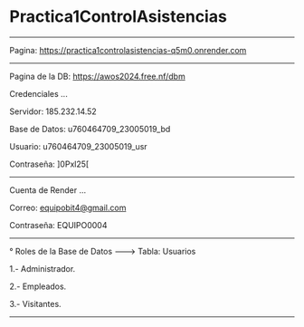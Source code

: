 # Practica1ControlAsistencias

------------------------------------------------------------------------------

Pagina: https://practica1controlasistencias-q5m0.onrender.com

------------------------------------------------------------------------------

Pagina de la DB: https://awos2024.free.nf/dbm

Credenciales ...

Servidor: 185.232.14.52

Base de Datos: u760464709_23005019_bd

Usuario: u760464709_23005019_usr

Contraseña: ]0Pxl25[

------------------------------------------------------------------------------

Cuenta de Render ...

Correo: equipobit4@gmail.com

Contraseña: EQUIPO0004

------------------------------------------------------------------------------

° Roles de la Base de Datos ---> Tabla: Usuarios

1.- Administrador.

2.- Empleados.

3.- Visitantes.

------------------------------------------------------------------------------
